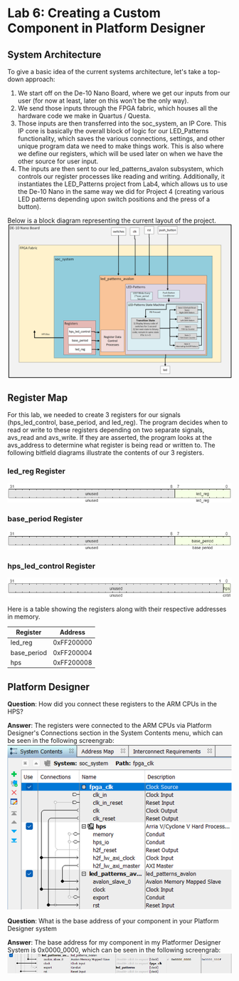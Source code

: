 
# Lab 6: Creating a Custom Component in Platform Designer

## System Architecture

To give a basic idea of the current systems architecture, let's take a top-down approach:

1. We start off on the De-10 Nano Board, where we get our inputs from our user (for now at least, later on this won't be the only way).
2. We send those inputs through the FPGA fabric, which houses all the hardware code we make in Quartus / Questa.
3. Those inputs are then transferred into the soc_system, an IP Core. This IP core is basically the overall block of logic for our LED_Patterns functionality, which saves the various connections, settings, and other unique program data we need to make things work. This is also where we define our registers, which will be used later on when we have the other source for user input.
4. The inputs are then sent to our led_patterns_avalon subsystem, which controls our register processes like reading and writing. Additionally, it instantiates the LED_Patterns project from Lab4, which allows us to use the De-10 Nano in the same way we did for Project 4 (creating various LED patterns depending upon switch positions and the press of a button).

Below is a block diagram representing the current layout of the project.
![lab6_block_diagram](assets/EE467_Lab6_Updated_System_Block_Diagram.png)


## Register Map

For this lab, we needed to create 3 registers for our signals (hps_led_control, base_period, and led_reg). The program decides when to read or write to these registers depending on two separate signals, avs_read and avs_write. If they are asserted, the program looks at the avs_address to determine what register is being read or written to. The following bitfield diagrams illustrate the contents of our 3 registers. 

### led_reg Register
![lab6_led_reg](assets/WaveDrom_led_register.png)

### base_period Register
![lab6_bp_reg](assets/WaveDrom_base_period_register.png)

### hps_led_control Register
![lab6_hps_reg](assets/WaveDrom_hps_register.png)

Here is a table showing the registers along with their respective addresses in memory.

| Register    | Address |
| -------- | ------- |
| led_reg  | 0xFF200000    |
| base_period | 0xFF200004     |
| hps    | 0xFF200008    |

## Platform Designer

**Question**: How did you connect these registers to the ARM CPUs in the HPS?

**Answer**: The registers were connected to the ARM CPUs via Platform Designer's Connections section in the System Contents menu, which can be seen in the following screengrab:
![lab6_arm_connect](assets/lab6_arm_cpu_connections.png)

**Question**: What is the base address of your component in your Platform Designer system

**Answer**: The base address for my component in my Platformer Designer System is 0x0000_0000, which can be seen in the following screengrab:
![lab6_component_address](assets/lab6_component_address.png)
